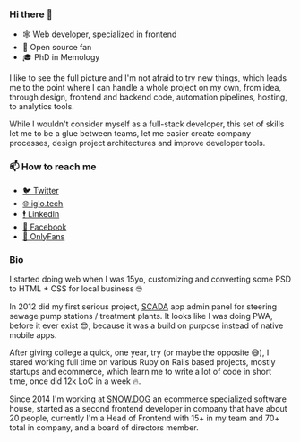 ### Hi there 👋

- 🕸️ Web developer, specialized in frontend
- 📖 Open source fan
- 🎓 PhD in Memology

I like to see the full picture and I'm not afraid to try new things, which leads me to the point where I can handle a whole project on my own, from idea, through  design, frontend and backend code, automation pipelines, hosting, to analytics tools.

While I wouldn't consider myself as a full-stack developer, this set of skills let me to be a glue between teams, let me easier create company processes, design project architectures and improve developer tools.

### 📫 How to reach me
- [🐦 Twitter](https://twitter.com/igloczek)
- [🌐 iglo.tech](https://iglo.tech)
- [🕴️ LinkedIn](https://www.linkedin.com/in/igloczek/)
- [📘 Facebook](https://www.facebook.com/iglodottech)
- [🍆 OnlyFans](https://www.youtube.com/watch?v=dQw4w9WgXcQ)

### Bio
I started doing web when I was 15yo, customizing and converting some PSD to HTML + CSS for local business 🤓

In 2012 did my first serious project, [SCADA](https://en.wikipedia.org/wiki/SCADA) app admin panel for steering sewage pump stations / treatment plants. It looks like I was doing PWA, before it ever exist 😎, because it was a build on purpose instead of native mobile apps.

After giving college a quick, one year, try (or maybe the opposite 😅), I stared working full time on various Ruby on Rails based projects, mostly startups and ecommerce, which learn me to write a lot of code in short time, once did 12k LoC in a week 🔥.

Since 2014 I'm working at [SNOW.DOG](https://snow.dog) an ecommerce specialized software house, started as a second frontend developer in company that have about 20 people, currently I'm a Head of Frontend with 15+ in my team and 70+ total in company, and a board of directors member.
